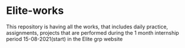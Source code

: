 # Elite-works
This repository is having all the works, that includes daily practice, assignments, projects that are performed during the 1 month internship period 15-08-2021(start) in the Elite grp website

